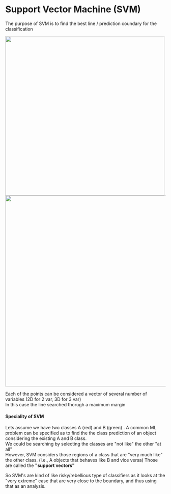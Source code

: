 # Support Vector Machine (SVM)
The purpose of SVM is to find the best line / prediction coundary for the classification 

<img src =https://user-images.githubusercontent.com/54764108/165575837-8d57e5ce-655e-4d4e-8490-287d5c635d40.png width = "500" >  <img src =https://user-images.githubusercontent.com/54764108/165578330-0caa75cc-8207-4343-a488-5b26b5148d81.png width = "600" >

Each of the points can be considered a vector of several number of variables (2D for 2 var, 3D for 3 var) <br>
In this case the line searched thorugh a maximum margin

#### Speciality of SVM

Lets assume we have two classes A (red) and B (green) . A common ML problem can be specified as to find the the class prediction of an object considering the existing A and B class.<br>
We could be searching by selecting the classes are "not like" the other "at all"<br>
However, SVM considers those regions of a class that are "very much like" the other class. (i.e., A objects that behaves like B and vice versa)
Those are called the **"support vectors"** <br>
 
So SVM's are kind of like risky/rebellious type of classifiers as it looks at the "very extreme" case that are very close to the boundary, and thus using that as an analysis.
